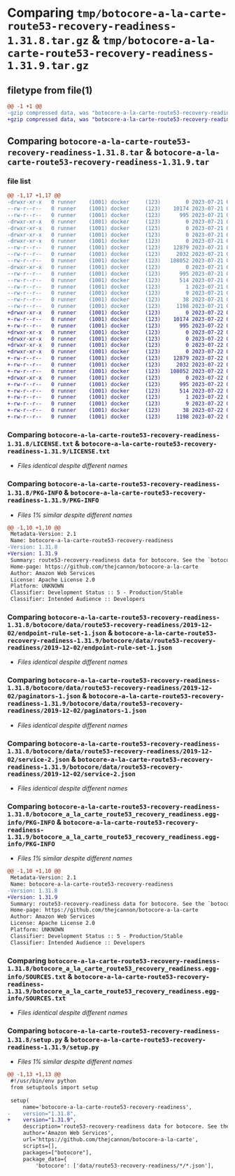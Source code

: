 # Comparing `tmp/botocore-a-la-carte-route53-recovery-readiness-1.31.8.tar.gz` & `tmp/botocore-a-la-carte-route53-recovery-readiness-1.31.9.tar.gz`

## filetype from file(1)

```diff
@@ -1 +1 @@
-gzip compressed data, was "botocore-a-la-carte-route53-recovery-readiness-1.31.8.tar", last modified: Fri Jul 21 01:21:52 2023, max compression
+gzip compressed data, was "botocore-a-la-carte-route53-recovery-readiness-1.31.9.tar", last modified: Sat Jul 22 01:20:53 2023, max compression
```

## Comparing `botocore-a-la-carte-route53-recovery-readiness-1.31.8.tar` & `botocore-a-la-carte-route53-recovery-readiness-1.31.9.tar`

### file list

```diff
@@ -1,17 +1,17 @@
-drwxr-xr-x   0 runner    (1001) docker     (123)        0 2023-07-21 01:21:52.187495 botocore-a-la-carte-route53-recovery-readiness-1.31.8/
--rw-r--r--   0 runner    (1001) docker     (123)    10174 2023-07-21 01:21:51.000000 botocore-a-la-carte-route53-recovery-readiness-1.31.8/LICENSE.txt
--rw-r--r--   0 runner    (1001) docker     (123)      995 2023-07-21 01:21:52.187495 botocore-a-la-carte-route53-recovery-readiness-1.31.8/PKG-INFO
-drwxr-xr-x   0 runner    (1001) docker     (123)        0 2023-07-21 01:21:52.187495 botocore-a-la-carte-route53-recovery-readiness-1.31.8/botocore/
-drwxr-xr-x   0 runner    (1001) docker     (123)        0 2023-07-21 01:21:52.187495 botocore-a-la-carte-route53-recovery-readiness-1.31.8/botocore/data/
-drwxr-xr-x   0 runner    (1001) docker     (123)        0 2023-07-21 01:21:52.187495 botocore-a-la-carte-route53-recovery-readiness-1.31.8/botocore/data/route53-recovery-readiness/
-drwxr-xr-x   0 runner    (1001) docker     (123)        0 2023-07-21 01:21:52.187495 botocore-a-la-carte-route53-recovery-readiness-1.31.8/botocore/data/route53-recovery-readiness/2019-12-02/
--rw-r--r--   0 runner    (1001) docker     (123)    12879 2023-07-21 01:21:06.000000 botocore-a-la-carte-route53-recovery-readiness-1.31.8/botocore/data/route53-recovery-readiness/2019-12-02/endpoint-rule-set-1.json
--rw-r--r--   0 runner    (1001) docker     (123)     2032 2023-07-21 01:21:06.000000 botocore-a-la-carte-route53-recovery-readiness-1.31.8/botocore/data/route53-recovery-readiness/2019-12-02/paginators-1.json
--rw-r--r--   0 runner    (1001) docker     (123)   108052 2023-07-21 01:21:06.000000 botocore-a-la-carte-route53-recovery-readiness-1.31.8/botocore/data/route53-recovery-readiness/2019-12-02/service-2.json
-drwxr-xr-x   0 runner    (1001) docker     (123)        0 2023-07-21 01:21:52.187495 botocore-a-la-carte-route53-recovery-readiness-1.31.8/botocore_a_la_carte_route53_recovery_readiness.egg-info/
--rw-r--r--   0 runner    (1001) docker     (123)      995 2023-07-21 01:21:52.000000 botocore-a-la-carte-route53-recovery-readiness-1.31.8/botocore_a_la_carte_route53_recovery_readiness.egg-info/PKG-INFO
--rw-r--r--   0 runner    (1001) docker     (123)      514 2023-07-21 01:21:52.000000 botocore-a-la-carte-route53-recovery-readiness-1.31.8/botocore_a_la_carte_route53_recovery_readiness.egg-info/SOURCES.txt
--rw-r--r--   0 runner    (1001) docker     (123)        1 2023-07-21 01:21:52.000000 botocore-a-la-carte-route53-recovery-readiness-1.31.8/botocore_a_la_carte_route53_recovery_readiness.egg-info/dependency_links.txt
--rw-r--r--   0 runner    (1001) docker     (123)        9 2023-07-21 01:21:52.000000 botocore-a-la-carte-route53-recovery-readiness-1.31.8/botocore_a_la_carte_route53_recovery_readiness.egg-info/top_level.txt
--rw-r--r--   0 runner    (1001) docker     (123)       38 2023-07-21 01:21:52.187495 botocore-a-la-carte-route53-recovery-readiness-1.31.8/setup.cfg
--rw-r--r--   0 runner    (1001) docker     (123)     1198 2023-07-21 01:21:51.000000 botocore-a-la-carte-route53-recovery-readiness-1.31.8/setup.py
+drwxr-xr-x   0 runner    (1001) docker     (123)        0 2023-07-22 01:20:53.181353 botocore-a-la-carte-route53-recovery-readiness-1.31.9/
+-rw-r--r--   0 runner    (1001) docker     (123)    10174 2023-07-22 01:20:52.000000 botocore-a-la-carte-route53-recovery-readiness-1.31.9/LICENSE.txt
+-rw-r--r--   0 runner    (1001) docker     (123)      995 2023-07-22 01:20:53.181353 botocore-a-la-carte-route53-recovery-readiness-1.31.9/PKG-INFO
+drwxr-xr-x   0 runner    (1001) docker     (123)        0 2023-07-22 01:20:53.177353 botocore-a-la-carte-route53-recovery-readiness-1.31.9/botocore/
+drwxr-xr-x   0 runner    (1001) docker     (123)        0 2023-07-22 01:20:53.177353 botocore-a-la-carte-route53-recovery-readiness-1.31.9/botocore/data/
+drwxr-xr-x   0 runner    (1001) docker     (123)        0 2023-07-22 01:20:53.177353 botocore-a-la-carte-route53-recovery-readiness-1.31.9/botocore/data/route53-recovery-readiness/
+drwxr-xr-x   0 runner    (1001) docker     (123)        0 2023-07-22 01:20:53.181353 botocore-a-la-carte-route53-recovery-readiness-1.31.9/botocore/data/route53-recovery-readiness/2019-12-02/
+-rw-r--r--   0 runner    (1001) docker     (123)    12879 2023-07-22 01:20:09.000000 botocore-a-la-carte-route53-recovery-readiness-1.31.9/botocore/data/route53-recovery-readiness/2019-12-02/endpoint-rule-set-1.json
+-rw-r--r--   0 runner    (1001) docker     (123)     2032 2023-07-22 01:20:09.000000 botocore-a-la-carte-route53-recovery-readiness-1.31.9/botocore/data/route53-recovery-readiness/2019-12-02/paginators-1.json
+-rw-r--r--   0 runner    (1001) docker     (123)   108052 2023-07-22 01:20:09.000000 botocore-a-la-carte-route53-recovery-readiness-1.31.9/botocore/data/route53-recovery-readiness/2019-12-02/service-2.json
+drwxr-xr-x   0 runner    (1001) docker     (123)        0 2023-07-22 01:20:53.181353 botocore-a-la-carte-route53-recovery-readiness-1.31.9/botocore_a_la_carte_route53_recovery_readiness.egg-info/
+-rw-r--r--   0 runner    (1001) docker     (123)      995 2023-07-22 01:20:53.000000 botocore-a-la-carte-route53-recovery-readiness-1.31.9/botocore_a_la_carte_route53_recovery_readiness.egg-info/PKG-INFO
+-rw-r--r--   0 runner    (1001) docker     (123)      514 2023-07-22 01:20:53.000000 botocore-a-la-carte-route53-recovery-readiness-1.31.9/botocore_a_la_carte_route53_recovery_readiness.egg-info/SOURCES.txt
+-rw-r--r--   0 runner    (1001) docker     (123)        1 2023-07-22 01:20:53.000000 botocore-a-la-carte-route53-recovery-readiness-1.31.9/botocore_a_la_carte_route53_recovery_readiness.egg-info/dependency_links.txt
+-rw-r--r--   0 runner    (1001) docker     (123)        9 2023-07-22 01:20:53.000000 botocore-a-la-carte-route53-recovery-readiness-1.31.9/botocore_a_la_carte_route53_recovery_readiness.egg-info/top_level.txt
+-rw-r--r--   0 runner    (1001) docker     (123)       38 2023-07-22 01:20:53.181353 botocore-a-la-carte-route53-recovery-readiness-1.31.9/setup.cfg
+-rw-r--r--   0 runner    (1001) docker     (123)     1198 2023-07-22 01:20:52.000000 botocore-a-la-carte-route53-recovery-readiness-1.31.9/setup.py
```

### Comparing `botocore-a-la-carte-route53-recovery-readiness-1.31.8/LICENSE.txt` & `botocore-a-la-carte-route53-recovery-readiness-1.31.9/LICENSE.txt`

 * *Files identical despite different names*

### Comparing `botocore-a-la-carte-route53-recovery-readiness-1.31.8/PKG-INFO` & `botocore-a-la-carte-route53-recovery-readiness-1.31.9/PKG-INFO`

 * *Files 1% similar despite different names*

```diff
@@ -1,10 +1,10 @@
 Metadata-Version: 2.1
 Name: botocore-a-la-carte-route53-recovery-readiness
-Version: 1.31.8
+Version: 1.31.9
 Summary: route53-recovery-readiness data for botocore. See the `botocore-a-la-carte` package for more info.
 Home-page: https://github.com/thejcannon/botocore-a-la-carte
 Author: Amazon Web Services
 License: Apache License 2.0
 Platform: UNKNOWN
 Classifier: Development Status :: 5 - Production/Stable
 Classifier: Intended Audience :: Developers
```

### Comparing `botocore-a-la-carte-route53-recovery-readiness-1.31.8/botocore/data/route53-recovery-readiness/2019-12-02/endpoint-rule-set-1.json` & `botocore-a-la-carte-route53-recovery-readiness-1.31.9/botocore/data/route53-recovery-readiness/2019-12-02/endpoint-rule-set-1.json`

 * *Files identical despite different names*

### Comparing `botocore-a-la-carte-route53-recovery-readiness-1.31.8/botocore/data/route53-recovery-readiness/2019-12-02/paginators-1.json` & `botocore-a-la-carte-route53-recovery-readiness-1.31.9/botocore/data/route53-recovery-readiness/2019-12-02/paginators-1.json`

 * *Files identical despite different names*

### Comparing `botocore-a-la-carte-route53-recovery-readiness-1.31.8/botocore/data/route53-recovery-readiness/2019-12-02/service-2.json` & `botocore-a-la-carte-route53-recovery-readiness-1.31.9/botocore/data/route53-recovery-readiness/2019-12-02/service-2.json`

 * *Files identical despite different names*

### Comparing `botocore-a-la-carte-route53-recovery-readiness-1.31.8/botocore_a_la_carte_route53_recovery_readiness.egg-info/PKG-INFO` & `botocore-a-la-carte-route53-recovery-readiness-1.31.9/botocore_a_la_carte_route53_recovery_readiness.egg-info/PKG-INFO`

 * *Files 1% similar despite different names*

```diff
@@ -1,10 +1,10 @@
 Metadata-Version: 2.1
 Name: botocore-a-la-carte-route53-recovery-readiness
-Version: 1.31.8
+Version: 1.31.9
 Summary: route53-recovery-readiness data for botocore. See the `botocore-a-la-carte` package for more info.
 Home-page: https://github.com/thejcannon/botocore-a-la-carte
 Author: Amazon Web Services
 License: Apache License 2.0
 Platform: UNKNOWN
 Classifier: Development Status :: 5 - Production/Stable
 Classifier: Intended Audience :: Developers
```

### Comparing `botocore-a-la-carte-route53-recovery-readiness-1.31.8/botocore_a_la_carte_route53_recovery_readiness.egg-info/SOURCES.txt` & `botocore-a-la-carte-route53-recovery-readiness-1.31.9/botocore_a_la_carte_route53_recovery_readiness.egg-info/SOURCES.txt`

 * *Files identical despite different names*

### Comparing `botocore-a-la-carte-route53-recovery-readiness-1.31.8/setup.py` & `botocore-a-la-carte-route53-recovery-readiness-1.31.9/setup.py`

 * *Files 1% similar despite different names*

```diff
@@ -1,13 +1,13 @@
 #!/usr/bin/env python
 from setuptools import setup
 
 setup(
     name='botocore-a-la-carte-route53-recovery-readiness',
-    version="1.31.8",
+    version="1.31.9",
     description='route53-recovery-readiness data for botocore. See the `botocore-a-la-carte` package for more info.',
     author='Amazon Web Services',
     url='https://github.com/thejcannon/botocore-a-la-carte',
     scripts=[],
     packages=["botocore"],
     package_data={
         'botocore': ['data/route53-recovery-readiness/*/*.json'],
```

